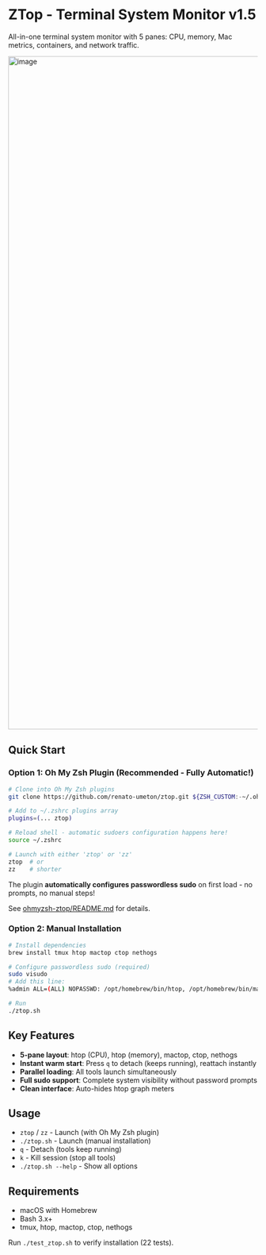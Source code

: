 # ZTop - Terminal System Monitor v1.5

All-in-one terminal system monitor with 5 panes: CPU, memory, Mac metrics, containers, and network traffic.

<img width="2106" height="1356" alt="image" src="https://github.com/user-attachments/assets/101fa69d-f266-4f77-9398-60a55bfb5138" />

## Quick Start

### Option 1: Oh My Zsh Plugin (Recommended - Fully Automatic!)

```bash
# Clone into Oh My Zsh plugins
git clone https://github.com/renato-umeton/ztop.git ${ZSH_CUSTOM:-~/.oh-my-zsh/custom}/plugins/ztop

# Add to ~/.zshrc plugins array
plugins=(... ztop)

# Reload shell - automatic sudoers configuration happens here!
source ~/.zshrc

# Launch with either 'ztop' or 'zz'
ztop  # or
zz    # shorter
```

The plugin **automatically configures passwordless sudo** on first load - no prompts, no manual steps!

See [ohmyzsh-ztop/README.md](ohmyzsh-ztop/README.md) for details.

### Option 2: Manual Installation

```bash
# Install dependencies
brew install tmux htop mactop ctop nethogs

# Configure passwordless sudo (required)
sudo visudo
# Add this line:
%admin ALL=(ALL) NOPASSWD: /opt/homebrew/bin/htop, /opt/homebrew/bin/mactop, /opt/homebrew/bin/nethogs

# Run
./ztop.sh
```

## Key Features

- **5-pane layout**: htop (CPU), htop (memory), mactop, ctop, nethogs
- **Instant warm start**: Press `q` to detach (keeps running), reattach instantly
- **Parallel loading**: All tools launch simultaneously
- **Full sudo support**: Complete system visibility without password prompts
- **Clean interface**: Auto-hides htop graph meters

## Usage

- `ztop` / `zz` - Launch (with Oh My Zsh plugin)
- `./ztop.sh` - Launch (manual installation)
- `q` - Detach (tools keep running)
- `k` - Kill session (stop all tools)
- `./ztop.sh --help` - Show all options

## Requirements

- macOS with Homebrew
- Bash 3.x+
- tmux, htop, mactop, ctop, nethogs

Run `./test_ztop.sh` to verify installation (22 tests).
